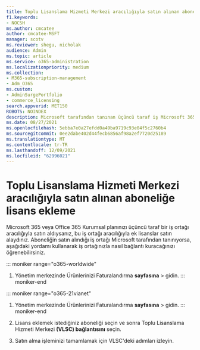 ```yaml
---
title: Toplu Lisanslama Hizmeti Merkezi aracılığıyla satın alınan aboneliğe lisans ekleme
f1.keywords:
- NOCSH
ms.author: cmcatee
author: cmcatee-MSFT
manager: scotv
ms.reviewer: shegu, nicholak
audience: Admin
ms.topic: article
ms.service: o365-administration
ms.localizationpriority: medium
ms.collection:
- M365-subscription-management
- Adm_O365
ms.custom:
- AdminSurgePortfolio
- commerce_licensing
search.appverid: MET150
ROBOTS: NOINDEX
description: Microsoft tarafından tanınan üçüncü taraf iş Microsoft 365 satın aldığınız lisanslar aboneliğinize lisans ekleme hakkında bilgi alın.
ms.date: 08/27/2021
ms.openlocfilehash: 5ebba7e0a27efdd0a49ba9719c93e04f5c2760b4
ms.sourcegitcommit: 0ee2dabe402d44fecb6856af98a2ef7720d25189
ms.translationtype: MT
ms.contentlocale: tr-TR
ms.lasthandoff: 12/09/2021
ms.locfileid: "62996021"
---
```

# <a name="add-licenses-to-a-subscription-purchased-through-the-volume-licensing-service-center"></a>Toplu Lisanslama Hizmeti Merkezi aracılığıyla satın alınan aboneliğe lisans ekleme

Microsoft 365 veya Office 365 Kurumsal planınızı üçüncü taraf bir iş ortağı aracılığıyla satın aldıysanız, bu iş ortağı aracılığıyla ek lisanslar satın alaydınız. Aboneliğin satın alındığı iş ortağı Microsoft tarafından tanınıyorsa, aşağıdaki yordamı kullanarak iş ortağınızla nasıl bağlantı kuracağınızı öğrenebilirsiniz.
  
::: moniker range="o365-worldwide"

1. Yönetim merkezinde Ürünlerinizi Faturalandırma **sayfasına** \> gidin.<a href="https://go.microsoft.com/fwlink/p/?linkid=842054" target="_blank"></a>
::: moniker-end

::: moniker range="o365-21vianet"

1. Yönetim merkezinde Ürünlerinizi Faturalandırma **sayfasına** \> gidin.<a href="https://go.microsoft.com/fwlink/p/?linkid=850626" target="_blank"></a>
::: moniker-end

2. Lisans eklemek istediğiniz aboneliği seçin ve sonra Toplu Lisanslama Hizmeti Merkezi **(VLSC) bağlantısını** seçin.

3. Satın alma işleminizi tamamlamak için VLSC'deki adımları izleyin.